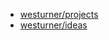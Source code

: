 - [westurner/projects](https://github.com/westurner/projects/wiki)
- [westurner/ideas](https://github.com/westurner/ideas/wiki)